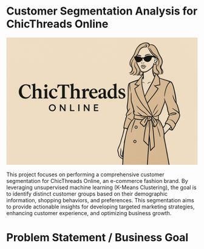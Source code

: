 # Customer Segmentation Analysis for **ChicThreads Online**

![ChicThreads Online](Banner/ChicThreadsBanner.png)

This project focuses on performing a comprehensive customer segmentation for ChicThreads Online, an e-commerce fashion brand. By leveraging unsupervised machine learning (K-Means Clustering), the goal is to identify distinct customer groups based on their demographic information, shopping behaviors, and preferences. This segmentation aims to provide actionable insights for developing targeted marketing strategies, enhancing customer experience, and optimizing business growth.

# Problem Statement / Business Goal
